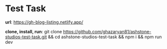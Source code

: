 
# Test Task

**url**: https://gh-blog-listing.netlify.app/

**clone, install, run**: git clone https://github.com/ghazaryan81/ashstone-studios-test-task.git && cd ashstone-studios-test-task && npm i && npm run dev


